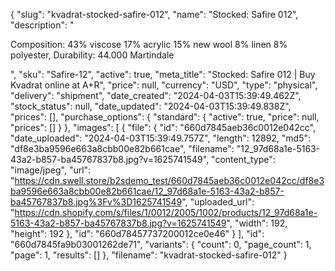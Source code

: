 {
  "slug": "kvadrat-stocked-safire-012",
  "name": "Stocked: Safire 012",
  "description": "<p>Composition: 43% viscose 17% acrylic 15% new wool 8% linen 8% polyester, Durability: 44.000 Martindale</p>",
  "sku": "Safire-12",
  "active": true,
  "meta_title": "Stocked: Safire 012 | Buy Kvadrat online at A+R",
  "price": null,
  "currency": "USD",
  "type": "physical",
  "delivery": "shipment",
  "date_created": "2024-04-03T15:39:49.462Z",
  "stock_status": null,
  "date_updated": "2024-04-03T15:39:49.838Z",
  "prices": [],
  "purchase_options": {
    "standard": {
      "active": true,
      "price": null,
      "prices": []
    }
  },
  "images": [
    {
      "file": {
        "id": "660d7845aeb36c0012e042cc",
        "date_uploaded": "2024-04-03T15:39:49.757Z",
        "length": 12892,
        "md5": "df8e3ba9596e663a8cbb00e82b661cae",
        "filename": "12_97d68a1e-5163-43a2-b857-ba45767837b8.jpg?v=1625741549",
        "content_type": "image/jpeg",
        "url": "https://cdn.swell.store/b2sdemo_test/660d7845aeb36c0012e042cc/df8e3ba9596e663a8cbb00e82b661cae/12_97d68a1e-5163-43a2-b857-ba45767837b8.jpg%3Fv%3D1625741549",
        "uploaded_url": "https://cdn.shopify.com/s/files/1/0012/2005/1002/products/12_97d68a1e-5163-43a2-b857-ba45767837b8.jpg?v=1625741549",
        "width": 192,
        "height": 192
      },
      "id": "660d78457737200012ce0e46"
    }
  ],
  "id": "660d7845fa9b03001262de71",
  "variants": {
    "count": 0,
    "page_count": 1,
    "page": 1,
    "results": []
  },
  "filename": "kvadrat-stocked-safire-012"
}